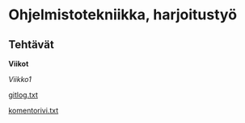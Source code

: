 # Ohjelmistotekniikka, harjoitustyö

## Tehtävät


**Viikot**

*Viikko1*

[gitlog.txt](https://github.com/nikihietala/ot-harjoitustyo/blob/master/laskarit/viikko1/gitlog.txt)

[komentorivi.txt](https://github.com/nikihietala/ot-harjoitustyo/blob/master/laskarit/viikko1/komentorivi.txt)


